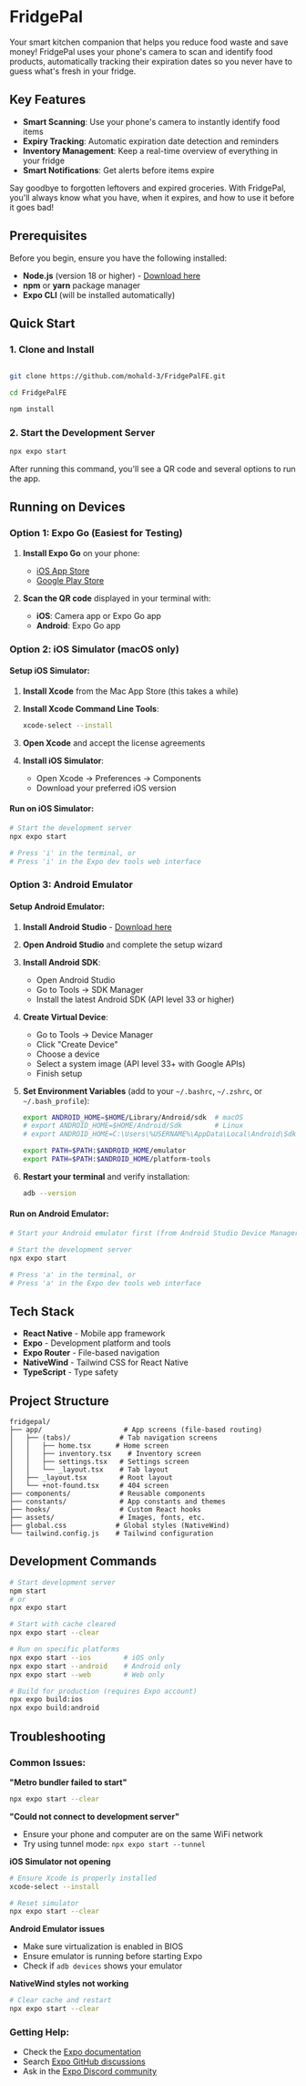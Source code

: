 # FridgePal 

Your smart kitchen companion that helps you reduce food waste and save money! FridgePal uses your phone's camera to scan and identify food products, automatically tracking their expiration dates so you never have to guess what's fresh in your fridge.

## Key Features

- **Smart Scanning**: Use your phone's camera to instantly identify food items
- **Expiry Tracking**: Automatic expiration date detection and reminders
- **Inventory Management**: Keep a real-time overview of everything in your fridge
- **Smart Notifications**: Get alerts before items expire


Say goodbye to forgotten leftovers and expired groceries. With FridgePal, you'll always know what you have, when it expires, and how to use it before it goes bad!

## Prerequisites

Before you begin, ensure you have the following installed:

- **Node.js** (version 18 or higher) - [Download here](https://nodejs.org/)
- **npm** or **yarn** package manager
- **Expo CLI** (will be installed automatically)

##  Quick Start

### 1. Clone and Install

```bash

git clone https://github.com/mohald-3/FridgePalFE.git

cd FridgePalFE

npm install
```

### 2. Start the Development Server

```bash
npx expo start
```

After running this command, you'll see a QR code and several options to run the app.

## Running on Devices

### Option 1: Expo Go (Easiest for Testing)

1. **Install Expo Go** on your phone:
   - [iOS App Store](https://apps.apple.com/app/expo-go/id982107779)
   - [Google Play Store](https://play.google.com/store/apps/details?id=host.exp.exponent)

2. **Scan the QR code** displayed in your terminal with:
   - **iOS**: Camera app or Expo Go app
   - **Android**: Expo Go app

### Option 2: iOS Simulator (macOS only)

#### Setup iOS Simulator:

1. **Install Xcode** from the Mac App Store (this takes a while)

2. **Install Xcode Command Line Tools**:
   ```bash
   xcode-select --install
   ```

3. **Open Xcode** and accept the license agreements

4. **Install iOS Simulator**:
   - Open Xcode → Preferences → Components
   - Download your preferred iOS version

#### Run on iOS Simulator:

```bash
# Start the development server
npx expo start

# Press 'i' in the terminal, or
# Press 'i' in the Expo dev tools web interface
```

### Option 3: Android Emulator

#### Setup Android Emulator:

1. **Install Android Studio** - [Download here](https://developer.android.com/studio)

2. **Open Android Studio** and complete the setup wizard

3. **Install Android SDK**:
   - Open Android Studio
   - Go to Tools → SDK Manager
   - Install the latest Android SDK (API level 33 or higher)

4. **Create Virtual Device**:
   - Go to Tools → Device Manager
   - Click "Create Device"
   - Choose a device 
   - Select a system image (API level 33+ with Google APIs)
   - Finish setup

5. **Set Environment Variables** (add to your `~/.bashrc`, `~/.zshrc`, or `~/.bash_profile`):
   ```bash
   export ANDROID_HOME=$HOME/Library/Android/sdk  # macOS
   # export ANDROID_HOME=$HOME/Android/Sdk        # Linux
   # export ANDROID_HOME=C:\Users\%USERNAME%\AppData\Local\Android\Sdk  # Windows

   export PATH=$PATH:$ANDROID_HOME/emulator
   export PATH=$PATH:$ANDROID_HOME/platform-tools
   ```

6. **Restart your terminal** and verify installation:
   ```bash
   adb --version
   ```

#### Run on Android Emulator:

```bash
# Start your Android emulator first (from Android Studio Device Manager)

# Start the development server
npx expo start

# Press 'a' in the terminal, or
# Press 'a' in the Expo dev tools web interface
```

## Tech Stack

- **React Native** - Mobile app framework
- **Expo** - Development platform and tools
- **Expo Router** - File-based navigation
- **NativeWind** - Tailwind CSS for React Native
- **TypeScript** - Type safety

## Project Structure

```
fridgepal/
├── app/                    # App screens (file-based routing)
│   ├── (tabs)/            # Tab navigation screens
│   │   ├── home.tsx      # Home screen
│   │   ├── inventory.tsx    # Inventory screen
│   │   ├── settings.tsx   # Settings screen
│   │   └── _layout.tsx    # Tab layout
│   ├── _layout.tsx        # Root layout
│   └── +not-found.tsx     # 404 screen
├── components/            # Reusable components
├── constants/             # App constants and themes
├── hooks/                 # Custom React hooks
├── assets/                # Images, fonts, etc.
├── global.css            # Global styles (NativeWind)
└── tailwind.config.js    # Tailwind configuration
```

## Development Commands

```bash
# Start development server
npm start
# or
npx expo start

# Start with cache cleared
npx expo start --clear

# Run on specific platforms
npx expo start --ios        # iOS only
npx expo start --android    # Android only
npx expo start --web        # Web only

# Build for production (requires Expo account)
npx expo build:ios
npx expo build:android
```

## Troubleshooting

### Common Issues:

**"Metro bundler failed to start"**
```bash
npx expo start --clear
```

**"Could not connect to development server"**
- Ensure your phone and computer are on the same WiFi network
- Try using tunnel mode: `npx expo start --tunnel`

**iOS Simulator not opening**
```bash
# Ensure Xcode is properly installed
xcode-select --install

# Reset simulator
npx expo start --clear
```

**Android Emulator issues**
- Make sure virtualization is enabled in BIOS
- Ensure emulator is running before starting Expo
- Check if `adb devices` shows your emulator

**NativeWind styles not working**
```bash
# Clear cache and restart
npx expo start --clear
```

### Getting Help:

- Check the [Expo documentation](https://docs.expo.dev/)
- Search [Expo GitHub discussions](https://github.com/expo/expo/discussions)
- Ask in the [Expo Discord community](https://chat.expo.dev)



